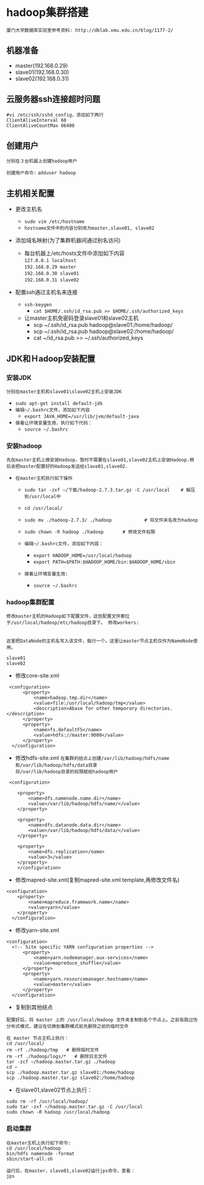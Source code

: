 # hadoop集群搭建

`厦门大学数据库实验室参考资料: http://dblab.xmu.edu.cn/blog/1177-2/`
<br>

## 机器准备
- master(192.168.0.29)
- slave01(192.168.0.30)
- slave02(192.168.0.31)

## 云服务器ssh连接超时问题
```
#vi /etc/ssh/sshd_config，添加如下两行
ClientAliveInterval 60
ClientAliveCountMax 86400
```

## 创建用户
`分别在３台机器上创建hadoop用户`<br>

`创建用户命令:`
`adduser hadoop`

## 主机相关配置
- 更改主机名
    - `sudo vim /etc/hostname`
    - `hostname文件中的内容分别改为master,slave01, slave02`

- 添加域名映射(为了集群机器间通过别名访问)
    - 每台机器上/etc/hosts文件中添加如下内容<br>
    `127.0.0.1 localhost`<br>
    `192.168.0.29 master`<br>
    `192.168.0.30 slave01`<br>
    `192.168.0.31 slave02`<br>

- 配置ssh通过主机名来连接
    - `ssh-keygen`
        - `cat $HOME/.ssh/id_rsa.pub >> $HOME/.ssh/authorized_keys`
    - 让master主机免密码登录slave01和slave02主机
        - scp ~/.ssh/id_rsa.pub hadoop@slave01:/home/hadoop/
        - scp ~/.ssh/id_rsa.pub hadoop@slave02:/home/hadoop/
        - cat ~/id_rsa.pub >> ~/.ssh/authorized_keys

## JDK和Ｈadoop安装配置

### 安装JDK
`分别在master主机和slave01\slave02主机上安装JDK`
- `sudo apt-get install default-jdk`
- `编辑~/.bashrc文件，添加如下内容`
    - `export JAVA_HOME=/usr/lib/jvm/default-java`
- `接着让环境变量生效，执行如下代码：`
    - `source ~/.bashrc`

### 安装hadoop
`先在master主机上做安装Hadoop，暂时不需要在slave01,slave02主机上安装Hadoop.稍后会把master配置好的Hadoop发送给slave01,slave02.`
- `在master主机执行如下操作`
    - `sudo tar -zxf ~/下载/hadoop-2.7.3.tar.gz -C /usr/local    # 解压到/usr/local中`
    - `cd /usr/local/`
    - `sudo mv ./hadoop-2.7.3/ ./hadoop            # 将文件夹名改为hadoop`
    - `sudo chown -R hadoop ./hadoop       # 修改文件权限`

    - `编辑~/.bashrc文件，添加如下内容：`
        - `export HADOOP_HOME=/usr/local/hadoop`
        - `export PATH=$PATH:$HADOOP_HOME/bin:$HADOOP_HOME/sbin`
    - `接着让环境变量生效:`
        - `source ~/.bashrc`


### hadoop集群配置
`修改master主机的Hadoop如下配置文件，这些配置文件都位于/usr/local/hadoop/etc/hadoop目录下。
修改workers:`
<br>
<br>

`这里把DataNode的主机名写入该文件，每行一个。这里让master节点主机仅作为NameNode使用。`

`slave01`<br>
`slave02` <br>

- 修改core-site.xml
```
 <configuration>
      <property>
          <name>hadoop.tmp.dir</name>
          <value>file:/usr/local/hadoop/tmp</value>
          <description>Abase for other temporary directories.</description>
      </property>
      <property>
          <name>fs.defaultFS</name>
          <value>hdfs://master:9000</value>
      </property>
  </configuration>
```

- 修改hdfs-site.xml
`在集群的结点上创建/var/lib/hadoop/hdfs/name和/var/lib/hadoop/hdfs/data目录`<br>
`将/var/lib/hadoop目录的权限赋给hadoop用户`<br>

```
 <configuration>

    <property>
        <name>dfs.namenode.name.dir</name>
        <value>/var/lib/hadoop/hdfs/name/</value>
    </property>

    <property>
        <name>dfs.datanode.data.dir</name>
        <value>/var/lib/hadoop/hdfs/data/</value>
    </property>

    <property>
        <name>dfs.replication</name>
        <value>3</value>
    </property>
    </configuration>
```

- 修改mapred-site.xml(复制mapred-site.xml.template,再修改文件名)
```
<configuration>
    <property>
        <name>mapreduce.framework.name</name>
        <value>yarn</value>
    </property>
  </configuration>
```

- 修改yarn-site.xml
```
<configuration>
  <!-- Site specific YARN configuration properties -->
      <property>
          <name>yarn.nodemanager.aux-services</name>
          <value>mapreduce_shuffle</value>
      </property>
      <property>
          <name>yarn.resourcemanager.hostname</name>
          <value>master</value>
      </property>
  </configuration>
```

- 复制到其他结点
```
配置好后，将 master 上的 /usr/local/Hadoop 文件夹复制到各个节点上。之前有跑过伪分布式模式，建议在切换到集群模式前先删除之前的临时文件
```

```
在 master 节点主机上执行：
cd /usr/local/
rm -rf ./hadoop/tmp   # 删除临时文件
rm -rf ./hadoop/logs/*   # 删除日志文件
tar -zcf ~/hadoop.master.tar.gz ./hadoop
cd ~
scp ./hadoop.master.tar.gz slave01:/home/hadoop
scp ./hadoop.master.tar.gz slave02:/home/hadoop
```

- 在slave01,slave02节点上执行：
```
sudo rm -rf /usr/local/hadoop/
sudo tar -zxf ~/hadoop.master.tar.gz -C /usr/local
sudo chown -R hadoop /usr/local/hadoop
```


### 启动集群

```
在master主机上执行如下命令:
cd /usr/local/hadoop
bin/hdfs namenode -format
sbin/start-all.sh

运行后，在master，slave01,slave02运行jps命令，查看：
jps
```